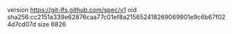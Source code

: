 version https://git-lfs.github.com/spec/v1
oid sha256:cc2151a339e62876caa77c01ef8a215652418269069901e9c6b67f024d7cd07d
size 6826
